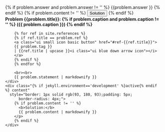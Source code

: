 <div class="ui raised segment" id="prob-{{problem.title}}"> 
    <div class="title">
        <div class="ui right floated left labeled button" tabindex="0">
            {% if problem.answer and problem.answer != '' %}
            <a class="ui basic green right pointing label">
                {{problem.answer }} 
            </a>
            {% endif %}
            {% if problem.content != '' %}
            <button class="ui icon green small button">
                Solution
                <i class="dropdown icon"></i>
            </button>
            {% endif %}
        </div>    
        <b>Problem {{problem.title}}: 
            {% if problem.caption and problem.caption != '' %}
            ({{ problem.caption }})
            {% endif %}
        </b>
 
        {% for ref in site.references %}
        {% if ref.title == problem.ref %}
        <a class="ui small icon basic button" href="#ref-{{ref.title}}">
        {{ problem.tag }} 
        | {{ref.title | upcase }}<i class="ui blue down arrow icon"></i>
        </a>
        {% endif %}
        {% endfor %}
        
        <br><br>
        {{ problem.statement | markdownify }}
    </div>  
    <div class="{% if jekyll.environment=='development' %}active{% endif %} content"
      style="border: 1px solid rgb(93, 180, 93);padding: 5px;
          border-radius: 4px;">
        {% if problem.content != '' %}
          <b>Solution:</b>
          {{ problem.content | markdownify }}
        </p>
        {% endif %}
    </div>
</div>